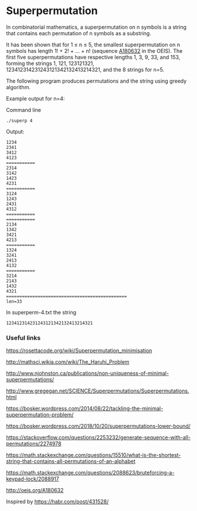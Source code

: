 # Superpermutation

In combinatorial mathematics, a superpermutation on n symbols is a string that contains each permutation of n symbols as a substring.

It has been shown that for 1 ≤ n ≤ 5, the smallest superpermutation on n symbols has length 1! + 2! + … + n! (sequence [A180632](https://oeis.org/A180632) in the OEIS). The first five superpermutations have respective lengths 1, 3, 9, 33, and 153, forming the strings 1, 121, 123121321, 123412314231243121342132413214321, and the 8 strings for n=5.

The following program produces permutations and the string using greedy algorithm.

Example output for n=4:

Command line
```
./superp 4
```
Output:

```
1234
2341
3412
4123
===========
2314
3142
1423
4231
===========
3124
1243
2431
4312
===========
===========
2134
1342
3421
4213
===========
1324
3241
2413
4132
===========
3214
2143
1432
4321
==============================================
len=33
```

In superperm-4.txt the string

```
123412314231243121342132413214321
```

### Useful links

https://rosettacode.org/wiki/Superpermutation_minimisation

http://mathsci.wikia.com/wiki/The_Haruhi_Problem

http://www.njohnston.ca/publications/non-uniqueness-of-minimal-superpermutations/

http://www.gregegan.net/SCIENCE/Superpermutations/Superpermutations.html

https://bosker.wordpress.com/2014/08/22/tackling-the-minimal-superpermutation-problem/

https://bosker.wordpress.com/2018/10/20/superpermutations-lower-bound/

https://stackoverflow.com/questions/2253232/generate-sequence-with-all-permutations/2274978

https://math.stackexchange.com/questions/15510/what-is-the-shortest-string-that-contains-all-permutations-of-an-alphabet

https://math.stackexchange.com/questions/2088623/bruteforcing-a-keypad-lock/2088917

http://oeis.org/A180632

Inspired by https://habr.com/post/431528/
